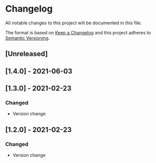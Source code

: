 # Changelog

All notable changes to this project will be documented in this file.

The format is based on [Keep a Changelog](http://keepachangelog.com/en/1.0.0/)
and this project adheres to [Semantic Versioning](http://semver.org/spec/v2.0.0.html).

## [Unreleased]

## [1.4.0] - 2021-06-03

## [1.3.0] - 2021-02-23

### Changed

- Version change

## [1.2.0] - 2021-02-23

### Changed

- Version change
